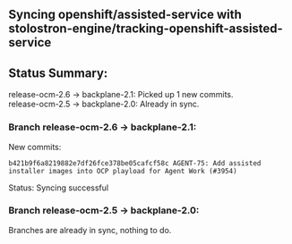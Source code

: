 ## Syncing openshift/assisted-service with stolostron-engine/tracking-openshift-assisted-service

## Status Summary:

release-ocm-2.6 -> backplane-2.1: Picked up 1 new commits.  
release-ocm-2.5 -> backplane-2.0: Already in sync.  

### Branch release-ocm-2.6 -> backplane-2.1:

New commits:

```
b421b9f6a8219882e7df26fce378be05cafcf58c AGENT-75: Add assisted installer images into OCP playload for Agent Work (#3954)
```

Status: Syncing successful

### Branch release-ocm-2.5 -> backplane-2.0:

Branches are already in sync, nothing to do.

